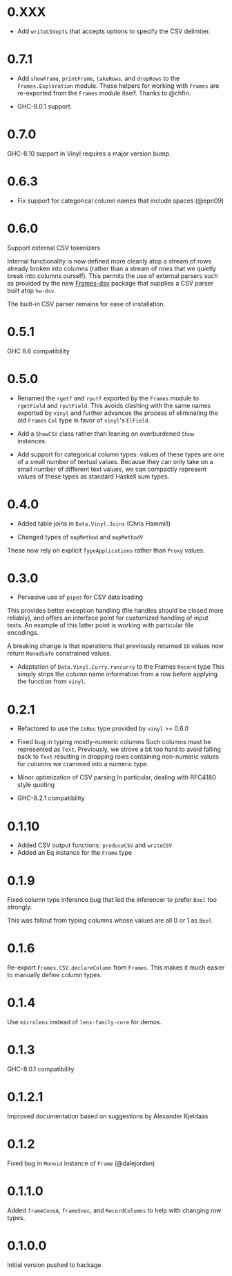 # 0.XXX

- Add `writeCSVopts` that accepts options to specify the CSV delimiter.

# 0.7.1

- Add `showFrame`, `printFrame`, `takeRows`, and `dropRows` to the `Frames.Exploration` module. These helpers for working with `Frames` are re-exported from the `Frames` module itself. Thanks to @chfin.

- GHC-9.0.1 support.

# 0.7.0

GHC-8.10 support in Vinyl requires a major version bump.

# 0.6.3
 
- Fix support for categorical column names that include spaces (@epn09)

# 0.6.0
Support external CSV tokenizers

Internal functionality is now defined more cleanly atop a stream of rows already broken into columns (rather than a stream of rows that we quietly break into columns ourself). This permits the use of external parsers such as provided by the new [Frames-dsv](https://hackage.haskell.org/package/Frames-dsv) package that supplies a CSV parser built atop `hw-dsv`.

The built-in CSV parser remains for ease of installation.

# 0.5.1
GHC 8.6 compatibility

# 0.5.0

- Renamed the `rgetf` and `rputf` exported by the `Frames` module to `rgetField` and `rputField`. This avoids clashing with the same names exported by `vinyl` and further advances the process of eliminating the old `Frames` `Col` type in favor of `vinyl`'s `ElField`.

- Add a `ShowCSV` class rather than leaning on overburdened `Show` instances.

- Add support for categorical column types: values of these types are one of a small number of textual values. Because they can only take on a small number of different text values, we can compactly represent values of these types as standard Haskell sum types.

# 0.4.0

- Added table joins in `Data.Vinyl.Joins` (Chris Hammill)

- Changed types of `mapMethod` and `mapMethodV`

These now rely on explicit `TypeApplications` rather than `Proxy` values.

# 0.3.0

- Pervasive use of `pipes` for CSV data loading

This provides better exception handling (file handles should be closed more reliably), and offers an interface point for customized handling of input texts. An example of this latter point is working with particular file encodings.

A breaking change is that operations that previously returned `IO` values now return `MonadSafe` constrained values.

- Adaptation of `Data.Vinyl.Curry.runcurry` to the Frames `Record` type
This simply strips the column name information from a row before applying the function from `vinyl`.

# 0.2.1

- Refactored to use the `CoRec` type provided by `vinyl` >= 0.6.0

- Fixed bug in typing mostly-numeric columns
Such columns must be represented as `Text`. Previously, we strove a bit too hard to avoid falling back to `Text` resulting in dropping rows containing non-numeric values for columns we crammed into a numeric type.

- Minor optimization of CSV parsing
In particular, dealing with RFC4180 style quoting

- GHC-8.2.1 compatibility

# 0.1.10

- Added CSV output functions: `produceCSV` and `writeCSV`
- Added an Eq instance for the `Frame` type


# 0.1.9

Fixed column type inference bug that led the inferencer to prefer `Bool` too strongly.

This was fallout from typing columns whose values are all 0 or 1 as `Bool`.

# 0.1.6

Re-export `Frames.CSV.declareColumn` from `Frames`. This makes it much
easier to manually define column types.

# 0.1.4

Use `microlens` instead of `lens-family-core` for demos.

# 0.1.3

GHC-8.0.1 compatibility

# 0.1.2.1

Improved documentation based on suggestions by Alexander Kjeldaas

# 0.1.2

Fixed bug in `Monoid` instance of `Frame` (@dalejordan)

# 0.1.1.0

Added `frameConsA`, `frameSnoc`, and `RecordColumns` to help with
changing row types.

# 0.1.0.0

Initial version pushed to hackage.

